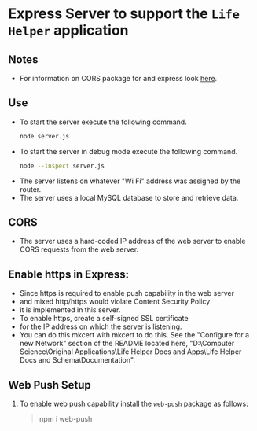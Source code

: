 # Express Server to support the `Life Helper` application

## Notes

- For information on CORS package for and express look [here](https://expressjs.com/en/resources/middleware/cors.html).

## Use

- To start the server execute the following command.
  ```bash
  node server.js
  ```
- To start the server in debug mode execute the following command.
  ```bash
  node --inspect server.js
  ```
- The server listens on whatever "Wi Fi" address was assigned by the router.
- The server uses a local MySQL database to store and retrieve data.

## CORS

- The server uses a hard-coded IP address of the web server to enable CORS requests from the web server.

## Enable https in Express:

- Since https is required to enable push capability in the web server
- and mixed http/https would violate Content Security Policy
- it is implemented in this server.
- To enable https, create a self-signed SSL certificate
- for the IP address on which the server is listening.
- You can do this mkcert with mkcert to do this. See the "Configure for a new Network" section of the README located here, "D:\Computer Science\Original Applications\Life Helper Docs and Apps\Life Helper Docs and Schema\Documentation".

## Web Push Setup

1. To enable web push capability install the `web-push` package as follows:
   > npm i web-push
